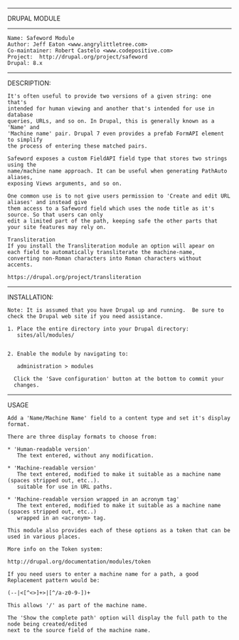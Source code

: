********************************************************************
DRUPAL MODULE
********************************************************************
	Name: Safeword Module  
	Author: Jeff Eaton <www.angrylittletree.com>  
	Co-maintainer: Robert Castelo <www.codepositive.com>  
	Project:  http://drupal.org/project/safeword  
	Drupal: 8.x
********************************************************************
DESCRIPTION:

	It's often useful to provide two versions of a given string: one that's
	intended for human viewing and another that's intended for use in database
	queries, URLs, and so on. In Drupal, this is generally known as a 'Name' and
	'Machine name' pair. Drupal 7 even provides a prefab FormAPI element to simplify
	the process of entering these matched pairs.
	
	Safeword exposes a custom FieldAPI field type that stores two strings using the
	name/machine name approach. It can be useful when generating PathAuto aliases,
	exposing Views arguments, and so on.
	
	One common use is to not give users permission to 'Create and edit URL aliases' and instead give
	them access to a Safeword field which uses the node title as it's source. So that users can only
	edit a limited part of the path, keeping safe the other parts that your site features may rely on.
	
	Transliteration
	If you install the Transliteration module an option will apear on
	each field to automatically transliterate the machine-name,
	converting non-Roman characters into Roman characters without
	accents.
	
	https://drupal.org/project/transliteration


********************************************************************
INSTALLATION:

	Note: It is assumed that you have Drupal up and running.  Be sure to
	check the Drupal web site if you need assistance.
	
	1. Place the entire directory into your Drupal directory:
	   sites/all/modules/
	
	
	2. Enable the module by navigating to:
	
	   administration > modules
	
	  Click the 'Save configuration' button at the bottom to commit your
	  changes.


********************************************************************
USAGE

	Add a 'Name/Machine Name' field to a content type and set it's display format.
	
	There are three display formats to choose from:
	
	* 'Human-readable version'
	   The text entered, without any modification.
	
	* 'Machine-readable version'
	   The text entered, modified to make it suitable as a machine name (spaces stripped out, etc..).
	   suitable for use in URL paths.
	
	* 'Machine-readable version wrapped in an acronym tag'
	   The text entered, modified to make it suitable as a machine name (spaces stripped out, etc..)
	   wrapped in an <acronym> tag.
	
	This module also provides each of these options as a token that can be used in various places.
	
	More info on the Token system:
	
	http://drupal.org/documentation/modules/token
	
	If you need users to enter a machine name for a path, a good Replacement pattern would be:
	
	(--|<[^<>]+>|[^/a-z0-9-])+
	
	This allows '/' as part of the machine name.
	
	The 'Show the complete path' option will display the full path to the node being created/edited
	next to the source field of the machine name.







